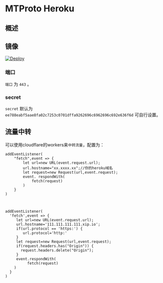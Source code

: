 # MTProto Heroku

## 概述 

## 镜像

[![Deploy](https://www.herokucdn.com/deploy/button.png)](https://dashboard.heroku.com/new?template=https://github.com/attackoo/mtg)


### 端口

`端口` 为 `443` 。

### secret

`secret` 默认为 `ee788eabf5aae8fa02c7253c0701dffa9262696c6962696c692e636f6d` 可自行设置。

## 流量中转

可以使用cloudflare的workers来`中转流量`，配置为：  
```
addEventListener(  
    "fetch",event => {  
        let url=new URL(event.request.url);  
        url.hostname="xx.xxxx.xx";//你的heroku域名    
        let request=new Request(url,event.request);  
        event. respondWith(  
            fetch(request)  
        )  
    }  
)  



addEventListener(
  'fetch',event => {
     let url=new URL(event.request.url);
     url.hostname='111.111.111.111.xip.io';
     if(url.protocol == 'https:') {
        url.protocol='http:'
     }
     let request=new Request(url,event.request);
     if(request.headers.has("Origin")) {
       request.headers.delete("Origin");
     }
     event.respondWith(
          fetch(request)
    )
  }
)

```
